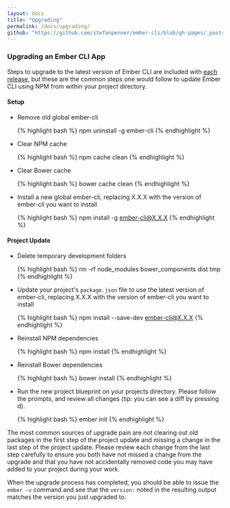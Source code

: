 ```yaml
---
layout: docs
title: "Upgrading"
permalink: /docs/upgrading/
github: "https://github.com/stefanpenner/ember-cli/blob/gh-pages/_posts/2013-04-03-upgrading.md"
---
```


### Upgrading an Ember CLI App

Steps to upgrade to the latest version of Ember CLI are included with [each
release](https://github.com/stefanpenner/ember-cli/releases), but these are the
common steps one would follow to update Ember CLI using NPM from within your
project directory.

#### Setup

* Remove old global ember-cli

    {% highlight bash %}
    npm uninstall -g ember-cli
    {% endhighlight %}

* Clear NPM cache

    {% highlight bash %}
    npm cache clean
    {% endhighlight %}

* Clear Bower cache

    {% highlight bash %}
    bower cache clean
    {% endhighlight %}

* Install a new global ember-cli, replacing X.X.X with the version of ember-cli
  you want to install

    {% highlight bash %}
    npm install -g ember-cli@X.X.X
    {% endhighlight %}

#### Project Update

* Delete temporary development folders

    {% highlight bash %}
    rm -rf node_modules bower_components dist tmp
    {% endhighlight %}

* Update your project's `package.json` file to use the latest version of
  ember-cli, replacing X.X.X with the version of ember-cli you want to install

    {% highlight bash %}
    npm install --save-dev ember-cli@X.X.X
    {% endhighlight %}

* Reinstall NPM dependencies

    {% highlight bash %}
    npm install
    {% endhighlight %}

* Reinstall Bower dependencies

    {% highlight bash %}
    bower install
    {% endhighlight %}

* Run the new project blueprint on your projects directory. Please follow the
  prompts, and review all changes (tip: you can see a diff by pressing d).

    {% highlight bash %}
    ember init
    {% endhighlight %}

The most common sources of upgrade pain are not clearing out old packages in the
first step of the project update and missing a change in the last step of the
project update.  Please review each change from the last step carefully to
ensure you both have not missed a change from the upgrade and that you have not
accidentally removed code you may have added to your project during your work.

When the upgrade process has completed, you should be able to issue the `ember
-v` command and see that the `version:` noted in the resulting output matches
the version you just upgraded to.
